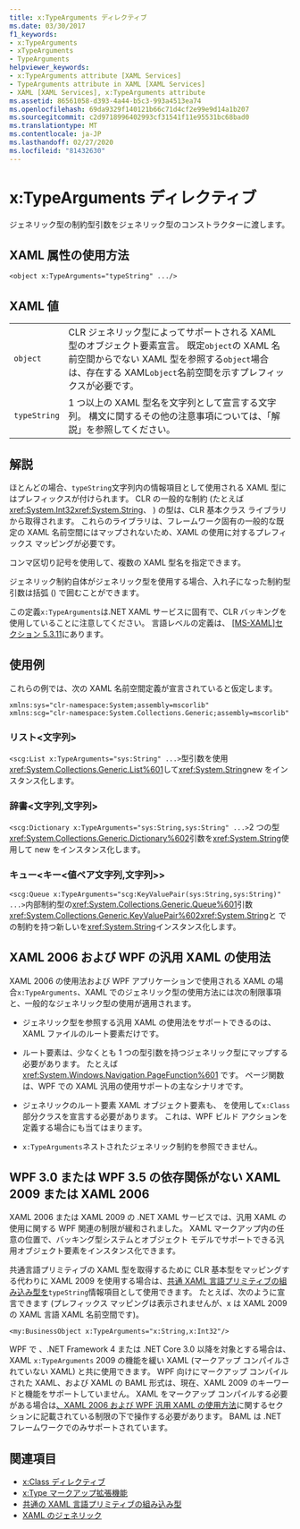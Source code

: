 ```yaml
---
title: x:TypeArguments ディレクティブ
ms.date: 03/30/2017
f1_keywords:
- x:TypeArguments
- xTypeArguments
- TypeArguments
helpviewer_keywords:
- x:TypeArguments attribute [XAML Services]
- TypeArguments attribute in XAML [XAML Services]
- XAML [XAML Services], x:TypeArguments attribute
ms.assetid: 86561058-d393-4a44-b5c3-993a4513ea74
ms.openlocfilehash: 69da9329f140121b66c71d4cf2e99e9d14a1b207
ms.sourcegitcommit: c2d9718996402993cf31541f11e95531bc68bad0
ms.translationtype: MT
ms.contentlocale: ja-JP
ms.lasthandoff: 02/27/2020
ms.locfileid: "81432630"
---
```

# <a name="xtypearguments-directive"></a>x:TypeArguments ディレクティブ

ジェネリック型の制約型引数をジェネリック型のコンストラクターに渡します。

## <a name="xaml-attribute-usage"></a>XAML 属性の使用方法

```xaml
<object x:TypeArguments="typeString" .../>
```

## <a name="xaml-values"></a>XAML 値

|||
|-|-|
|`object`|CLR ジェネリック型によってサポートされる XAML 型のオブジェクト要素宣言。 既定`object`の XAML 名前空間からでない XAML 型を参照する`object`場合は、存在する XAML`object`名前空間を示すプレフィックスが必要です。|
|`typeString`|1 つ以上の XAML 型名を文字列として宣言する文字列。 構文に関するその他の注意事項については、「解説」を参照してください。|

## <a name="remarks"></a>解説

ほとんどの場合、`typeString`文字列内の情報項目として使用される XAML 型にはプレフィックスが付けられます。 CLR の一般的な制約 (たとえば<xref:System.Int32><xref:System.String>、 ) の型は、CLR 基本クラス ライブラリから取得されます。 これらのライブラリは、フレームワーク固有の一般的な既定の XAML 名前空間にはマップされないため、XAML の使用に対するプレフィックス マッピングが必要です。

コンマ区切り記号を使用して、複数の XAML 型名を指定できます。

ジェネリック制約自体がジェネリック型を使用する場合、入れ子になった制約型引数は括弧 () で囲むことができます。

この定義`x:TypeArguments`は.NET XAML サービスに固有で、CLR バッキングを使用していることに注意してください。 言語レベルの定義は、 [ \[MS-XAML\]セクション 5.3.11](https://docs.microsoft.com/previous-versions/msp-n-p/ff650760(v=pandp.10))にあります。

## <a name="usage-examples"></a>使用例

これらの例では、次の XAML 名前空間定義が宣言されていると仮定します。

```xaml
xmlns:sys="clr-namespace:System;assembly=mscorlib"
xmlns:scg="clr-namespace:System.Collections.Generic;assembly=mscorlib"
```

### <a name="liststring"></a>リスト\<文字列>

`<scg:List x:TypeArguments="sys:String" ...>`型引数を使用<xref:System.Collections.Generic.List%601>して<xref:System.String>new をインスタンス化します。

### <a name="dictionarystringstring"></a>辞書\<文字列,文字列>

`<scg:Dictionary x:TypeArguments="sys:String,sys:String" ...>`2 つの型<xref:System.Collections.Generic.Dictionary%602>引数を<xref:System.String>使用して new をインスタンス化します。

### <a name="queuekeyvaluepairstringstring"></a>キュー<キー\<値ペア文字列,文字列>>

`<scg:Queue x:TypeArguments="scg:KeyValuePair(sys:String,sys:String)" ...>`内部制約型の<xref:System.Collections.Generic.Queue%601>引数<xref:System.Collections.Generic.KeyValuePair%602><xref:System.String>と での制約を持つ新しいを<xref:System.String>インスタンス化します。

## <a name="xaml-2006-and-wpf-generic-xaml-usages"></a>XAML 2006 および WPF の汎用 XAML の使用法

XAML 2006 の使用法および WPF アプリケーションで使用される XAML の場合`x:TypeArguments`、XAML でのジェネリック型の使用方法には次の制限事項と、一般的なジェネリック型の使用が適用されます。

- ジェネリック型を参照する汎用 XAML の使用法をサポートできるのは、XAML ファイルのルート要素だけです。

- ルート要素は、少なくとも 1 つの型引数を持つジェネリック型にマップする必要があります。 たとえば <xref:System.Windows.Navigation.PageFunction%601> です。 ページ関数は、WPF での XAML 汎用の使用サポートの主なシナリオです。

- ジェネリックのルート要素 XAML オブジェクト要素も、 を使用して`x:Class`部分クラスを宣言する必要があります。 これは、WPF ビルド アクションを定義する場合にも当てはまります。

- `x:TypeArguments`ネストされたジェネリック制約を参照できません。

## <a name="xaml-2009-or-xaml-2006-with-no-wpf-30-or-wpf-35-dependency"></a>WPF 3.0 または WPF 3.5 の依存関係がない XAML 2009 または XAML 2006

XAML 2006 または XAML 2009 の .NET XAML サービスでは、汎用 XAML の使用に関する WPF 関連の制限が緩和されました。 XAML マークアップ内の任意の位置で、バッキング型システムとオブジェクト モデルでサポートできる汎用オブジェクト要素をインスタンス化できます。

共通言語プリミティブの XAML 型を取得するために CLR 基本型をマッピングする代わりに XAML 2009 を使用する場合は、[共通 XAML 言語プリミティブの組み込み型を](types-for-primitives.md)`typeString`情報項目として使用できます。 たとえば、次のように宣言できます (プレフィックス マッピングは表示されませんが、x は XAML 2009 の XAML 言語 XAML 名前空間です)。

```xaml
<my:BusinessObject x:TypeArguments="x:String,x:Int32"/>
```

WPF で 、.NET Framework 4 または .NET Core 3.0 以降を対象とする場合は、XAML `x:TypeArguments` 2009 の機能を緩い XAML (マークアップ コンパイルされていない XAML) と共に使用できます。 WPF 向けにマークアップ コンパイルされた XAML、および XAML の BAML 形式は、現在、XAML 2009 のキーワードと機能をサポートしていません。 XAML をマークアップ コンパイルする必要がある場合は[、XAML 2006 および WPF 汎用 XAML の使用方法](#xaml-2006-and-wpf-generic-xaml-usages)に関するセクションに記載されている制限の下で操作する必要があります。 BAML は .NET フレームワークでのみサポートされています。

## <a name="see-also"></a>関連項目

- [x:Class ディレクティブ](xclass-directive.md)
- [x:Type マークアップ拡張機能](xtype-markup-extension.md)
- [共通の XAML 言語プリミティブの組み込み型](types-for-primitives.md)
- [XAML のジェネリック](generics.md)
